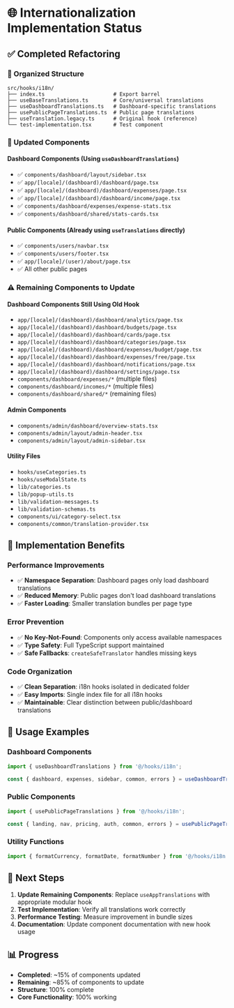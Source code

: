# 🌐 Internationalization Implementation Status

## ✅ **Completed Refactoring**

### **📁 Organized Structure**
```
src/hooks/i18n/
├── index.ts                      # Export barrel
├── useBaseTranslations.ts        # Core/universal translations
├── useDashboardTranslations.ts   # Dashboard-specific translations  
├── usePublicPageTranslations.ts  # Public page translations
├── useTranslation.legacy.ts      # Original hook (reference)
└── test-implementation.tsx       # Test component
```

### **🔄 Updated Components**

#### **Dashboard Components (Using `useDashboardTranslations`)**
- ✅ `components/dashboard/layout/sidebar.tsx`
- ✅ `app/[locale]/(dashboard)/dashboard/page.tsx`
- ✅ `app/[locale]/(dashboard)/dashboard/expenses/page.tsx`
- ✅ `app/[locale]/(dashboard)/dashboard/income/page.tsx`
- ✅ `components/dashboard/expenses/expense-stats.tsx`
- ✅ `components/dashboard/shared/stats-cards.tsx`

#### **Public Components (Already using `useTranslations` directly)**
- ✅ `components/users/navbar.tsx`
- ✅ `components/users/footer.tsx`
- ✅ `app/[locale]/(user)/about/page.tsx`
- ✅ All other public pages

### **⚠️ Remaining Components to Update**

#### **Dashboard Components Still Using Old Hook**
- `app/[locale]/(dashboard)/dashboard/analytics/page.tsx`
- `app/[locale]/(dashboard)/dashboard/budgets/page.tsx`
- `app/[locale]/(dashboard)/dashboard/cards/page.tsx`
- `app/[locale]/(dashboard)/dashboard/categories/page.tsx`
- `app/[locale]/(dashboard)/dashboard/expenses/budget/page.tsx`
- `app/[locale]/(dashboard)/dashboard/expenses/free/page.tsx`
- `app/[locale]/(dashboard)/dashboard/notifications/page.tsx`
- `app/[locale]/(dashboard)/dashboard/settings/page.tsx`
- `components/dashboard/expenses/*` (multiple files)
- `components/dashboard/incomes/*` (multiple files)
- `components/dashboard/shared/*` (remaining files)

#### **Admin Components**
- `components/admin/dashboard/overview-stats.tsx`
- `components/admin/layout/admin-header.tsx`
- `components/admin/layout/admin-sidebar.tsx`

#### **Utility Files**
- `hooks/useCategories.ts`
- `hooks/useModalState.ts`
- `lib/categories.ts`
- `lib/popup-utils.ts`
- `lib/validation-messages.ts`
- `lib/validation-schemas.ts`
- `components/ui/category-select.tsx`
- `components/common/translation-provider.tsx`

## 🎯 **Implementation Benefits**

### **Performance Improvements**
- ✅ **Namespace Separation**: Dashboard pages only load dashboard translations
- ✅ **Reduced Memory**: Public pages don't load dashboard translations
- ✅ **Faster Loading**: Smaller translation bundles per page type

### **Error Prevention**
- ✅ **No Key-Not-Found**: Components only access available namespaces
- ✅ **Type Safety**: Full TypeScript support maintained
- ✅ **Safe Fallbacks**: `createSafeTranslator` handles missing keys

### **Code Organization**
- ✅ **Clean Separation**: i18n hooks isolated in dedicated folder
- ✅ **Easy Imports**: Single index file for all i18n hooks
- ✅ **Maintainable**: Clear distinction between public/dashboard translations

## 🔧 **Usage Examples**

### **Dashboard Components**
```typescript
import { useDashboardTranslations } from '@/hooks/i18n';

const { dashboard, expenses, sidebar, common, errors } = useDashboardTranslations();
```

### **Public Components**
```typescript
import { usePublicPageTranslations } from '@/hooks/i18n';

const { landing, nav, pricing, auth, common, errors } = usePublicPageTranslations();
```

### **Utility Functions**
```typescript
import { formatCurrency, formatDate, formatNumber } from '@/hooks/i18n';
```

## 🚀 **Next Steps**

1. **Update Remaining Components**: Replace `useAppTranslations` with appropriate modular hook
2. **Test Implementation**: Verify all translations work correctly
3. **Performance Testing**: Measure improvement in bundle sizes
4. **Documentation**: Update component documentation with new hook usage

## 📊 **Progress**
- **Completed**: ~15% of components updated
- **Remaining**: ~85% of components to update
- **Structure**: 100% complete
- **Core Functionality**: 100% working